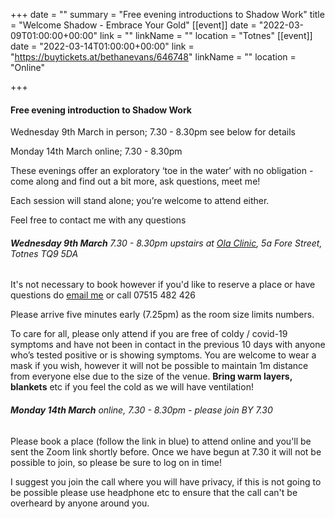 +++
date = ""
summary = "Free evening introductions to Shadow Work"
title = "Welcome Shadow - Embrace Your Gold"
[[event]]
date = "2022-03-09T01:00:00+00:00"
link = ""
linkName = ""
location = "Totnes"
[[event]]
date = "2022-03-14T01:00:00+00:00"
link = "https://buytickets.at/bethanevans/646748"
linkName = ""
location = "Online"

+++
#### Free evening introduction to Shadow Work

Wednesday 9th March in person; 7.30 - 8.30pm see below for details

Monday 14th March online; 7.30 - 8.30pm

These evenings offer an exploratory ‘toe in the water’ with no obligation - come along and find out a bit more, ask questions, meet me!

Each session will stand alone; you’re welcome to attend either.

Feel free to contact me with any questions

###### **Wednesday 9th March** 7.30 - 8.30pm upstairs at [Ola Clinic](http://www.totneschiropractic.co.uk/), 5a Fore Street, Totnes TQ9 5DA

It's not necessary to book however if you'd like to reserve a place or have questions do [email me](mailto:bethan@techniqueforlife.com) or call 07515 482 426 

Please arrive five minutes early (7.25pm) as the room size limits numbers.

To care for all, please only attend if you are free of coldy / covid-19 symptoms and have not been in contact in the previous 10 days with anyone who’s tested positive or is showing symptoms. You are welcome to wear a mask if you wish, however it will not be possible to maintain 1m distance from everyone else due to the size of the venue. **Bring warm layers, blankets** etc if you feel the cold as we will have ventilation!

###### **Monday 14th March** online, 7.30 - 8.30pm _- please join BY 7.30_

Please book a place (follow the link in blue) to attend online and you'll be sent the Zoom link shortly before.  Once we have begun at 7.30 it will not be possible to join, so please be sure to log on in time!

I suggest you join the call where you will have privacy, if this is not going to be possible please use headphone etc to ensure that the call can't be overheard by anyone around you. 